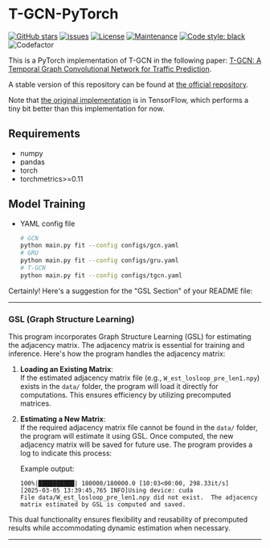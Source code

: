 # T-GCN-PyTorch

[![GitHub stars](https://img.shields.io/github/stars/martinwhl/T-GCN-PyTorch?label=stars&maxAge=2592000)](https://gitHub.com/martinwhl/T-GCN-PyTorch/stargazers/) [![issues](https://img.shields.io/github/issues/martinwhl/T-GCN-PyTorch)](https://github.com/martinwhl/T-GCN-PyTorch/issues) [![License](https://img.shields.io/github/license/martinwhl/T-GCN-PyTorch)](./LICENSE) [![Maintenance](https://img.shields.io/badge/Maintained%3F-yes-green.svg)](https://GitHub.com/martinwhl/T-GCN-PyTorch/graphs/commit-activity) [![Code style: black](https://img.shields.io/badge/code%20style-black-000000.svg)](https://github.com/psf/black) ![Codefactor](https://www.codefactor.io/repository/github/martinwhl/T-GCN-PyTorch/badge)

This is a PyTorch implementation of T-GCN in the following paper: [T-GCN: A Temporal Graph Convolutional Network for Traffic Prediction](https://arxiv.org/abs/1811.05320).

A stable version of this repository can be found at [the official repository](https://github.com/lehaifeng/T-GCN/tree/master/T-GCN/T-GCN-PyTorch).

Note that [the original implementation](https://github.com/lehaifeng/T-GCN/tree/master/T-GCN/T-GCN-TensorFlow) is in TensorFlow, which performs a tiny bit better than this implementation for now.

## Requirements

* numpy
* pandas
* torch
* torchmetrics>=0.11

## Model Training

* YAML config file

    ```bash
    # GCN
    python main.py fit --config configs/gcn.yaml
    # GRU
    python main.py fit --config configs/gru.yaml
    # T-GCN
    python main.py fit --config configs/tgcn.yaml
    ```

Certainly! Here's a suggestion for the "GSL Section" of your README file:

---

### GSL (Graph Structure Learning) 

This program incorporates Graph Structure Learning (GSL) for estimating the adjacency matrix. The adjacency matrix is essential for training and inference. Here's how the program handles the adjacency matrix:

1. **Loading an Existing Matrix**:  
   If the estimated adjacency matrix file (e.g., `W_est_losloop_pre_len1.npy`) exists in the `data/` folder, the program will load it directly for computations. This ensures efficiency by utilizing precomputed matrices.

2. **Estimating a New Matrix**:  
   If the required adjacency matrix file cannot be found in the `data/` folder, the program will estimate it using GSL. Once computed, the new adjacency matrix will be saved for future use. The program provides a log to indicate this process:

   Example output:
   ```
   100%|██████████| 180000/180000.0 [10:03<00:00, 298.33it/s]  
   [2025-03-05 13:39:45,765 INFO]Using device: cuda
   File data/W_est_losloop_pre_len1.npy did not exist.  The adjacency matrix estimated by GSL is computed and saved.
   ```

This dual functionality ensures flexibility and reusability of precomputed results while accommodating dynamic estimation when necessary. 

---
